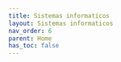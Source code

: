 ```yaml
---
title: Sistemas informaticos
layout: Sistemas informaticos
nav_order: 6
parent: Home
has_toc: false
---
```

